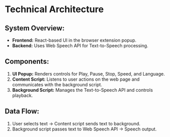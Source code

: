 # Technical Architecture

## System Overview:
- **Frontend:** React-based UI in the browser extension popup.
- **Backend:** Uses Web Speech API for Text-to-Speech processing.

## Components:
1. **UI Popup:** Renders controls for Play, Pause, Stop, Speed, and Language.
2. **Content Script:** Listens to user actions on the web page and communicates with the background script.
3. **Background Script:** Manages the Text-to-Speech API and controls playback.

## Data Flow:
1. User selects text → Content script sends text to background.
2. Background script passes text to Web Speech API → Speech output.
